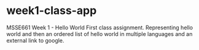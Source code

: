 # week1-class-app
MSSE661 Week 1 - Hello World
First class assignment.  Representing hello world and then an ordered list of hello world in multiple languages and an external link to google.

